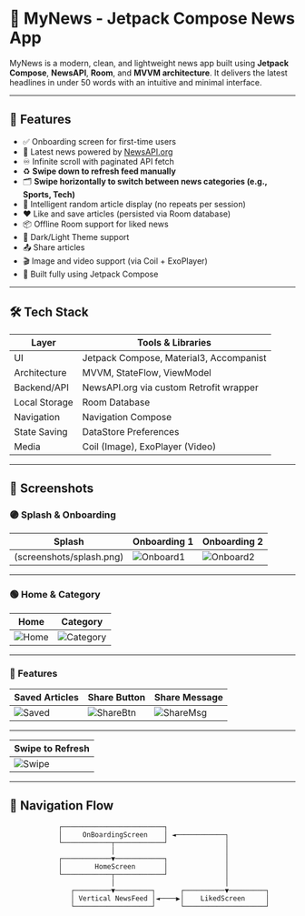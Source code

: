 # 📲 MyNews - Jetpack Compose News App

MyNews is a modern, clean, and lightweight news app built using **Jetpack Compose**, **NewsAPI**, **Room**, and **MVVM architecture**. It delivers the latest headlines in under 50 words with an intuitive and minimal interface.

---

## 🚀 Features

- ✅ Onboarding screen for first-time users
- 📰 Latest news powered by [NewsAPI.org](https://newsapi.org)
- ♾️ Infinite scroll with paginated API fetch
- ♻️ **Swipe down to refresh feed manually**
- 🗂️ **Swipe horizontally to switch between news categories (e.g., Sports, Tech)**
- 🧠 Intelligent random article display (no repeats per session)
- ❤️ Like and save articles (persisted via Room database)
- 📦 Offline Room support for liked news
- 🌙 Dark/Light Theme support
- 📤 Share articles
- 🎬 Image and video support (via Coil + ExoPlayer)
- 📱 Built fully using Jetpack Compose

---

## 🛠 Tech Stack

| Layer         | Tools & Libraries                            |
|---------------|----------------------------------------------|
| UI            | Jetpack Compose, Material3, Accompanist      |
| Architecture  | MVVM, StateFlow, ViewModel                   |
| Backend/API   | NewsAPI.org via custom Retrofit wrapper      |
| Local Storage | Room Database                                |
| Navigation    | Navigation Compose                           |
| State Saving  | DataStore Preferences                        |
| Media         | Coil (Image), ExoPlayer (Video)              |

---

## 📱 Screenshots

### 🟣 Splash & Onboarding

| Splash | Onboarding 1 | Onboarding 2 |
|--------|--------------|--------------|
| (screenshots/splash.png) | ![Onboard1](screenshots/onboarding1.png) | ![Onboard2](screenshots/onboarding2.png) |

---

### 🟢 Home & Category

| Home | Category |
|------|----------|
| ![Home](screenshots/home.png) | ![Category](screenshots/category.png) |

---

### 🔵 Features

| Saved Articles | Share Button | Share Message |
|----------------|--------------|----------------|
| ![Saved](screenshots/saved.png) | ![ShareBtn](screenshots/share_button.png) | ![ShareMsg](screenshots/share_msg.png) |

---

| Swipe to Refresh |
|------------------|
| ![Swipe](screenshots/swipe_refresh.png) |

---

## 🔄 Navigation Flow

```text
            ┌─────────────────────────┐
            │     OnBoardingScreen    │ ◄────────────┐
            └────────────┬────────────┘              │
                         │                           │
            ┌────────────▼────────────┐              │
            │        HomeScreen       │              │
            └────────────┬────────────┘              │
                         │                           │
               ┌─────────▼─────────┐      ┌──────────▼─────────┐
               │ Vertical NewsFeed │◄────▶│    LikedScreen     │
               └───────────────────┘      └────────────────────┘
